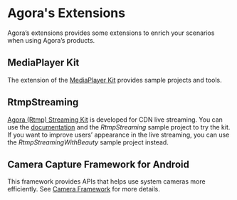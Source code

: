 # Agora's Extensions

Agora’s extensions provides some extensions to enrich your scenarios when using Agora’s products. 

## MediaPlayer Kit

The extension of the [MediaPlayer Kit](https://docs.agora.io/en/Interactive%20Broadcast/mediaplayer_release_android?platform=Android
) provides sample projects and tools. 

## RtmpStreaming

[Agora (Rtmp) Streaming Kit](https://docs.agora.io/cn/Agora%20Platform/downloads) is developed for CDN live streaming. You can use the [documentation](https://docs.agora.io/cn/Interactive%20Broadcast/streamingkit_android?platform=Android) and the *RtmpStreaming* sample project to try the kit. If you want to improve users’ appearance in the live streaming, you can use the *RtmpStreamingWithBeauty* sample project instead.

## Camera Capture Framework for Android

This framework provides APIs that helps use system cameras more efficiently. See [Camera Framework](https://github.com/AgoraIO/Agora-Extensions/tree/master/VideoCapture/Android) for more details.
